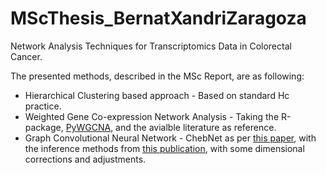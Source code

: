 # MScThesis_BernatXandriZaragoza
Network Analysis Techniques for Transcriptomics Data in Colorectal Cancer.

The presented methods, described in the MSc Report, are as following:
 - Hierarchical Clustering based approach - Based on standard Hc practice.
 - Weighted Gene Co-expression Network Analysis - Taking the R-package, [PyWGCNA](https://academic.oup.com/bioinformatics/article/39/7/btad415/7218311), and the avialble literature as reference.
 - Graph Convolutional Neural Network - ChebNet as per [this paper](https://arxiv.org/abs/1606.09375), with the inference methods from [this publication](https://pubmed.ncbi.nlm.nih.gov/33437754/), with some dimensional corrections and adjustments.
